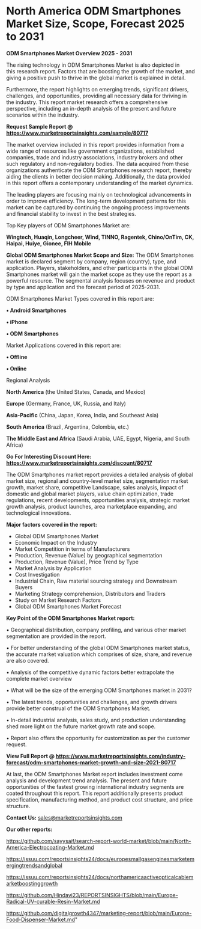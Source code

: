 # North America ODM Smartphones Market Size, Scope, Forecast 2025 to 2031

<Strong> ODM Smartphones Market Overview 2025 - 2031</strong>

The rising technology in ODM Smartphones Market is also depicted in this research report. Factors that are boosting the growth of the market, and giving a positive push to thrive in the global market is explained in detail.

Furthermore, the report highlights on emerging trends, significant drivers, challenges, and opportunities, providing all necessary data for thriving in the industry. This report market research offers a comprehensive perspective, including an in-depth analysis of the present and future scenarios within the industry.

<strong>Request Sample Report @ <a href=https://www.marketreportsinsights.com/sample/80717>https://www.marketreportsinsights.com/sample/80717</a></strong>

The market overview included in this report provides information from a wide range of resources like government organizations, established companies, trade and industry associations, industry brokers and other such regulatory and non-regulatory bodies. The data acquired from these organizations authenticate the ODM Smartphones research report, thereby aiding the clients in better decision making. Additionally, the data provided in this report offers a contemporary understanding of the market dynamics.

The leading players are focusing mainly on technological advancements in order to improve efficiency. The long-term development patterns for this market can be captured by continuing the ongoing process improvements and financial stability to invest in the best strategies.

Top Key players of ODM Smartphones Market are:

<strong>Wingtech, Huaqin, Longcheer, Wind, TINNO, Ragentek, Chino/OnTim, CK, Haipai, Huiye, Gionee, FIH Mobile</strong>

<strong><b>Global ODM Smartphones Market Scope and Size:</b></strong>
The ODM Smartphones market is declared segment by company, region (country), type, and application. Players, stakeholders, and other participants in the global ODM Smartphones market will gain the market scope as they use the report as a powerful resource. The segmental analysis focuses on revenue and product by type and application and the forecast period of 2025-2031.

ODM Smartphones Market Types covered in this report are:

<strong>• Android Smartphones

• iPhone

• ODM Smartphones</strong>

Market Applications covered in this report are:

<strong>• Offline

• Online</strong> 

Regional Analysis

<strong>North America</strong> (the United States, Canada, and Mexico)

<strong>Europe</strong> (Germany, France, UK, Russia, and Italy)

<strong>Asia-Pacific</strong> (China, Japan, Korea, India, and Southeast Asia)

<strong>South America</strong> (Brazil, Argentina, Colombia, etc.)

<strong>The Middle East and Africa</strong> (Saudi Arabia, UAE, Egypt, Nigeria, and South Africa)

<strong>Go For Interesting Discount Here: <a href=https://www.marketreportsinsights.com/discount/80717>https://www.marketreportsinsights.com/discount/80717</a></strong>

The ODM Smartphones market report provides a detailed analysis of global market size, regional and country-level market size, segmentation market growth, market share, competitive Landscape, sales analysis, impact of domestic and global market players, value chain optimization, trade regulations, recent developments, opportunities analysis, strategic market growth analysis, product launches, area marketplace expanding, and technological innovations.

<strong><b>Major factors covered in the report:</b></strong>
<ul>
  <li>Global ODM Smartphones Market </li>
  <li>Economic Impact on the Industry</li>
  <li>Market Competition in terms of Manufacturers</li>
  <li>Production, Revenue (Value) by geographical segmentation</li>
  <li>Production, Revenue (Value), Price Trend by Type</li>
  <li>Market Analysis by Application</li>
  <li>Cost Investigation</li>
  <li>Industrial Chain, Raw material sourcing strategy and Downstream Buyers</li>
  <li>Marketing Strategy comprehension, Distributors and Traders</li>
  <li>Study on Market Research Factors</li>
  <li>Global ODM Smartphones Market Forecast</li>
</ul>

<strong><b>Key Point of the ODM Smartphones Market report:</b></strong>

• Geographical distribution, company profiling, and various other market segmentation are provided in the report.

• For better understanding of the global ODM Smartphones market status, the accurate market valuation which comprises of size, share, and revenue are also covered.

• Analysis of the competitive dynamic factors better extrapolate the complete market overview

• What will be the size of the emerging ODM Smartphones market in 2031?

• The latest trends, opportunities and challenges, and growth drivers provide better construal of the ODM Smartphones Market.

• In-detail industrial analysis, sales study, and production understanding shed more light on the future market growth rate and scope.

• Report also offers the opportunity for customization as per the customer request.

<strong><b>View Full Report @ <a href=https://www.marketreportsinsights.com/industry-forecast/odm-smartphones-market-growth-and-size-2021-80717>https://www.marketreportsinsights.com/industry-forecast/odm-smartphones-market-growth-and-size-2021-80717</a></b></strong>


At last, the ODM Smartphones Market report includes investment come analysis and development trend analysis. The present and future opportunities of the fastest growing international industry segments are coated throughout this report. This report additionally presents product specification, manufacturing method, and product cost structure, and price structure.

<strong>Contact Us:</strong>
sales@marketreportsinsights.com

<strong>Our other reports:</strong>

<a href=https://github.com/sayysaif/search-report-world-market/blob/main/North-America-Electrocoating-Market.md>https://github.com/sayysaif/search-report-world-market/blob/main/North-America-Electrocoating-Market.md</a>

<a href=https://issuu.com/reportsinsights24/docs/europesmallgasenginesmarketemergingtrendsandglobal>https://issuu.com/reportsinsights24/docs/europesmallgasenginesmarketemergingtrendsandglobal</a>

<a href=https://issuu.com/reportsinsights24/docs/northamericaactiveopticalcablemarketboostinggrowth>https://issuu.com/reportsinsights24/docs/northamericaactiveopticalcablemarketboostinggrowth</a>

<a href=https://github.com/Hindavi23/REPORTSINSIGHTS/blob/main/Europe-Radical-UV-curable-Resin-Market.md>https://github.com/Hindavi23/REPORTSINSIGHTS/blob/main/Europe-Radical-UV-curable-Resin-Market.md</a>

<a href=https://github.com/digitalgrowth4347/marketing-report/blob/main/Europe-Food-Dispenser-Market.md>https://github.com/digitalgrowth4347/marketing-report/blob/main/Europe-Food-Dispenser-Market.md</a>"
